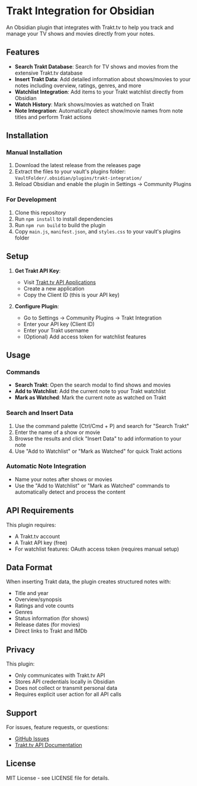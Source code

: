 # Trakt Integration for Obsidian

An Obsidian plugin that integrates with Trakt.tv to help you track and manage your TV shows and movies directly from your notes.

## Features

- **Search Trakt Database**: Search for TV shows and movies from the extensive Trakt.tv database
- **Insert Trakt Data**: Add detailed information about shows/movies to your notes including overview, ratings, genres, and more
- **Watchlist Integration**: Add items to your Trakt watchlist directly from Obsidian
- **Watch History**: Mark shows/movies as watched on Trakt
- **Note Integration**: Automatically detect show/movie names from note titles and perform Trakt actions

## Installation

### Manual Installation
1. Download the latest release from the releases page
2. Extract the files to your vault's plugins folder: `VaultFolder/.obsidian/plugins/trakt-integration/`
3. Reload Obsidian and enable the plugin in Settings → Community Plugins

### For Development
1. Clone this repository
2. Run `npm install` to install dependencies
3. Run `npm run build` to build the plugin
4. Copy `main.js`, `manifest.json`, and `styles.css` to your vault's plugins folder

## Setup

1. **Get Trakt API Key**:
   - Visit [Trakt.tv API Applications](https://trakt.tv/oauth/applications)
   - Create a new application
   - Copy the Client ID (this is your API key)

2. **Configure Plugin**:
   - Go to Settings → Community Plugins → Trakt Integration
   - Enter your API key (Client ID)
   - Enter your Trakt username
   - (Optional) Add access token for watchlist features

## Usage

### Commands
- **Search Trakt**: Open the search modal to find shows and movies
- **Add to Watchlist**: Add the current note to your Trakt watchlist
- **Mark as Watched**: Mark the current note as watched on Trakt

### Search and Insert Data
1. Use the command palette (Ctrl/Cmd + P) and search for "Search Trakt"
2. Enter the name of a show or movie
3. Browse the results and click "Insert Data" to add information to your note
4. Use "Add to Watchlist" or "Mark as Watched" for quick Trakt actions

### Automatic Note Integration
- Name your notes after shows or movies
- Use the "Add to Watchlist" or "Mark as Watched" commands to automatically detect and process the content

## API Requirements

This plugin requires:
- A Trakt.tv account
- A Trakt API key (free)
- For watchlist features: OAuth access token (requires manual setup)

## Data Format

When inserting Trakt data, the plugin creates structured notes with:
- Title and year
- Overview/synopsis
- Ratings and vote counts
- Genres
- Status information (for shows)
- Release dates (for movies)
- Direct links to Trakt and IMDb

## Privacy

This plugin:
- Only communicates with Trakt.tv API
- Stores API credentials locally in Obsidian
- Does not collect or transmit personal data
- Requires explicit user action for all API calls

## Support

For issues, feature requests, or questions:
- [GitHub Issues](https://github.com/Nielsvisser511/Nielsvisser511.github.io/issues)
- [Trakt.tv API Documentation](https://trakt.docs.apiary.io/)

## License

MIT License - see LICENSE file for details.